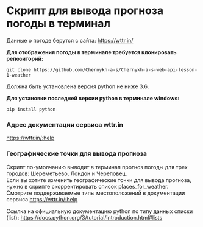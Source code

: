 #  Скрипт для вывода прогноза погоды в терминал

 Данные о погоде берутся с сайта: https://wttr.in/

**Для отображения погоды в терминале требуется клонировать репозиторий:**
```
git clone https://github.com/Chernykh-a-s/Chernykh-a-s-web-api-lesson-1-weather
```
Должна быть установлена версия python не ниже 3.6.</br> 

**Для установки последней версии python в терминале windows:**
```
pip install python
```

### Адрес документации сервиса wttr.in
https://wttr.in/:help

### Географические точки для вывода прогноза
Скрипт по-умолчанию выводит в терминал прогноз погоды для трех городов: Шереметьево, Лондон и Череповец.</br> 
Если вы хотите изменить географические точки для вывода прогноза, нужно в скрипте скорректировать список places_for_weather.</br> 
Смотрите поддерживаемые типы местоположений в документации сервиса https://wttr.in/:help</br> 

Ссылка на официальную документацию python по типу данных списки (list): https://docs.python.org/3/tutorial/introduction.html#lists
